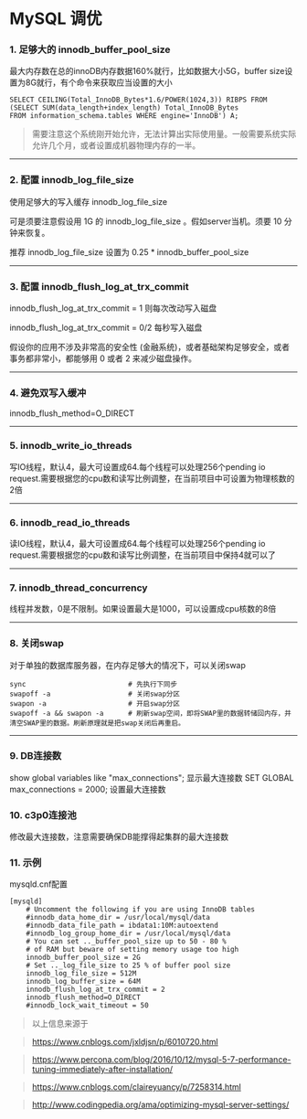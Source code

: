 # MySQL 调优

### 1. 足够大的 innodb_buffer_pool_size

最大内存数在总的innoDB内存数据160%就行，比如数据大小5G，buffer size设置为8G就行，有个命令来获取应当设置的大小
```
SELECT CEILING(Total_InnoDB_Bytes*1.6/POWER(1024,3)) RIBPS FROM
(SELECT SUM(data_length+index_length) Total_InnoDB_Bytes
FROM information_schema.tables WHERE engine='InnoDB') A;
```

> 需要注意这个系统刚开始允许，无法计算出实际使用量。一般需要系统实际允许几个月，或者设置成机器物理内存的一半。

---
### 2. 配置 innodb_log_file_size
使用足够大的写入缓存 innodb_log_file_size

可是须要注意假设用 1G 的 innodb_log_file_size 。假如server当机。须要 10 分钟来恢复。

推荐 innodb_log_file_size 设置为 0.25 * innodb_buffer_pool_size

---
### 3. 配置 innodb_flush_log_at_trx_commit

innodb_flush_log_at_trx_commit = 1 则每次改动写入磁盘

innodb_flush_log_at_trx_commit = 0/2 每秒写入磁盘

假设你的应用不涉及非常高的安全性 (金融系统)，或者基础架构足够安全，或者 事务都非常小，都能够用 0 或者 2 来减少磁盘操作。

---
### 4. 避免双写入缓冲

innodb_flush_method=O_DIRECT

---

### 5. innodb_write_io_threads

写IO线程，默认4，最大可设置成64.每个线程可以处理256个pending io request.需要根据您的cpu数和读写比例调整，在当前项目中可设置为物理核数的2倍

---

### 6. innodb_read_io_threads

读IO线程，默认4，最大可设置成64.每个线程可以处理256个pending io request.需要根据您的cpu数和读写比例调整，在当前项目中保持4就可以了

---

### 7. innodb_thread_concurrency

线程并发数，0是不限制。如果设置最大是1000，可以设置成cpu核数的8倍

---
### 8. 关闭swap

对于单独的数据库服务器，在内存足够大的情况下，可以关闭swap
```
sync                         # 先执行下同步
swapoff -a                   # 关闭swap分区
swapon -a                    # 开启swap分区
swapoff -a && swapon -a      # 刷新swap空间，即将SWAP里的数据转储回内存，并清空SWAP里的数据。刷新原理就是把swap关闭后再重启。
```

---
### 9. DB连接数
show global variables like "max_connections"; 显示最大连接数
SET GLOBAL max_connections = 2000; 设置最大连接数

### 10. c3p0连接池
修改最大连接数，注意需要确保DB能撑得起集群的最大连接数

### 11. 示例
mysqld.cnf配置
```
[mysqld]
    # Uncomment the following if you are using InnoDB tables
    #innodb_data_home_dir = /usr/local/mysql/data
    #innodb_data_file_path = ibdata1:10M:autoextend
    #innodb_log_group_home_dir = /usr/local/mysql/data
    # You can set .._buffer_pool_size up to 50 - 80 %
    # of RAM but beware of setting memory usage too high
    innodb_buffer_pool_size = 2G
    # Set .._log_file_size to 25 % of buffer pool size
    innodb_log_file_size = 512M
    innodb_log_buffer_size = 64M
    innodb_flush_log_at_trx_commit = 2
    innodb_flush_method=O_DIRECT
    #innodb_lock_wait_timeout = 50
```

> 以上信息来源于

> https://www.cnblogs.com/jxldjsn/p/6010720.html

> https://www.percona.com/blog/2016/10/12/mysql-5-7-performance-tuning-immediately-after-installation/

> https://www.cnblogs.com/claireyuancy/p/7258314.html

> http://www.codingpedia.org/ama/optimizing-mysql-server-settings/
